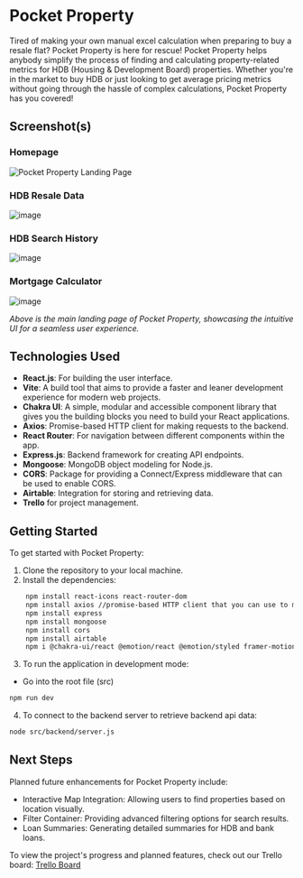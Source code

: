 # Pocket Property

Tired of making your own manual excel calculation when preparing to buy a resale flat? Pocket Property is here for rescue! Pocket Property helps anybody simplify the process of finding and calculating property-related metrics for HDB (Housing & Development Board) properties. Whether you're in the market to buy HDB or just looking to get average pricing metrics without going through the hassle of complex calculations, Pocket Property has you covered! 

## Screenshot(s)
 ### Homepage
![Pocket Property Landing Page](https://github.com/wiwianquek/hdb-resale-calculator/assets/136752154/70a4ef3a-b091-492e-9a08-4d45d40045ec)

 ### HDB Resale Data
![image](https://github.com/wiwianquek/hdb-resale-calculator/assets/136752154/39d9ccce-28e5-412a-878b-14b02ccee0b3)

 ### HDB Search History
![image](https://github.com/wiwianquek/hdb-resale-calculator/assets/136752154/2ede5a1b-9503-4119-b74f-8d84f930119c)

 ### Mortgage Calculator
![image](https://github.com/wiwianquek/hdb-resale-calculator/assets/136752154/0f927da3-217d-4b4f-a51c-e7ff64f93578)


*Above is the main landing page of Pocket Property, showcasing the intuitive UI for a seamless user experience.*

## Technologies Used

- **React.js**: For building the user interface.
- **Vite**: A build tool that aims to provide a faster and leaner development experience for modern web projects.
- **Chakra UI**: A simple, modular and accessible component library that gives you the building blocks you need to build your React applications.
- **Axios**: Promise-based HTTP client for making requests to the backend.
- **React Router**: For navigation between different components within the app.
- **Express.js**: Backend framework for creating API endpoints.
- **Mongoose**: MongoDB object modeling for Node.js.
- **CORS**: Package for providing a Connect/Express middleware that can be used to enable CORS.
- **Airtable**: Integration for storing and retrieving data.
- **Trello** for project management.

## Getting Started

To get started with Pocket Property:

1. Clone the repository to your local machine.
2. Install the dependencies:
```bash
    npm install react-icons react-router-dom
    npm install axios //promise-based HTTP client that you can use to make requests to your server from your React app
    npm install express
    npm install mongoose 
    npm install cors 
    npm install airtable
    npm i @chakra-ui/react @emotion/react @emotion/styled framer-motion
```
3. To run the application in development mode:
- Go into the root file (src)
```bash 
npm run dev
```
4. To connect to the backend server to retrieve backend api data:
```bash 
node src/backend/server.js
```


## Next Steps
Planned future enhancements for Pocket Property include:

- Interactive Map Integration: Allowing users to find properties based on location visually.
- Filter Container: Providing advanced filtering options for search results.
- Loan Summaries: Generating detailed summaries for HDB and bank loans.

To view the project's progress and planned features, check out our Trello board:
 [Trello Board](https://trello.com/invite/b/3EggqNp8/ATTI4ec0bce708f7fab9c96b6ff67e12648aF0838E62/project-2) 
